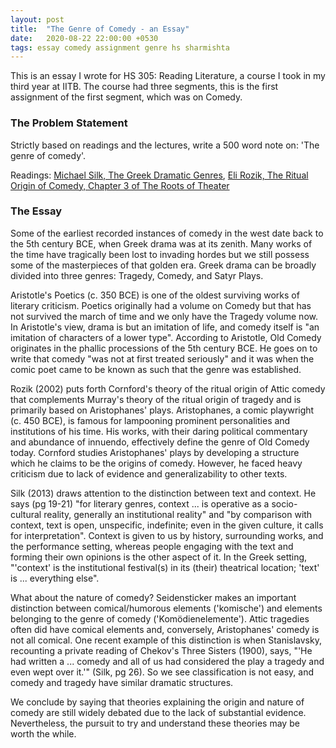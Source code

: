 ```yaml
---
layout: post
title:  "The Genre of Comedy - an Essay"
date:   2020-08-22 22:00:00 +0530
tags: essay comedy assignment genre hs sharmishta 
---
```


This is an essay I wrote for HS 305: Reading Literature, a course I took in my third year at IITB. 
The course had three segments, this is the first assignment of the first segment, which was on Comedy.

### The Problem Statement
Strictly based on readings and the lectures, write a 500 word note on: 'The genre of comedy'.

Readings:
[Michael Silk, The Greek Dramatic Genres](https://www.researchgate.net/publication/297175153_The_Greek_dramatic_genres_Theoretical_perspectives),
[Eli Rozik, The Ritual Origin of Comedy, Chapter 3 of The Roots of Theater](https://www.jstor.org/stable/j.ctt20q1xvq)

### The Essay

Some of the earliest recorded instances of comedy in the west date back to the 5th century
BCE, when Greek drama was at its zenith. Many works of the time have tragically been lost to
invading hordes but we still possess some of the masterpieces of that golden era. Greek drama
can be broadly divided into three genres: Tragedy, Comedy, and Satyr Plays.

Aristotle's Poetics (c. 350 BCE) is one of the oldest surviving works of literary criticism.
Poetics originally had a volume on Comedy but that has not survived the march of time and we
only have the Tragedy volume now. In Aristotle's view, drama is but an imitation of life, and
comedy itself is "an imitation of characters of a lower type". According to Aristotle, Old
Comedy originates in the phallic processions of the 5th century BCE. He goes on to write that
comedy "was not at first treated seriously" and it was when the comic poet came to be known
as such that the genre was established.

Rozik (2002) puts forth Cornford's theory of the ritual origin of Attic comedy that
complements Murray's theory of the ritual origin of tragedy and is primarily based on
Aristophanes' plays. Aristophanes, a comic playwright (c. 450 BCE), is famous for lampooning
prominent personalities and institutions of his time. His works, with their daring political
commentary and abundance of innuendo, effectively define the genre of Old Comedy today.
Cornford studies Aristophanes' plays by developing a structure which he claims to be the
origins of comedy. However, he faced heavy criticism due to lack of evidence and
generalizability to other texts.

Silk (2013) draws attention to the distinction between text and context. He says (pg 19-21)
"for literary genres, context ... is operative as a socio-cultural reality, generally an institutional
reality" and "by comparison with context, text is open, unspecific, indefinite; even in the
given culture, it calls for interpretation". Context is given to us by history, surrounding works,
and the performance setting, whereas people engaging with the text and forming their own
opinions is the other aspect of it. In the Greek setting, "'context' is the institutional festival(s)
in its (their) theatrical location; 'text' is ... everything else".

What about the nature of comedy? Seidensticker makes an important distinction between
comical/humorous elements ('komische') and elements belonging to the genre of comedy
('Komödienelemente'). Attic tragedies often did have comical elements and, conversely,
Aristophanes' comedy is not all comical. One recent example of this distinction is when
Stanislavsky, recounting a private reading of Chekov's Three Sisters (1900), says, "'He had
written a ... comedy and all of us had considered the play a tragedy and even wept over it.'"
(Silk, pg 26). So we see classification is not easy, and comedy and tragedy have similar
dramatic structures.

We conclude by saying that theories explaining the origin and nature of comedy are still
widely debated due to the lack of substantial evidence. Nevertheless, the pursuit to try and
understand these theories may be worth the while.

<!-- This is a project page for our [NAACL 2021](https://2021.naacl.org/) paper on long-form question answering. For more details, contact me at [kalpesh@cs.umass.edu](mailto:kalpesh@cs.umass.edu).

Abstract: *The task of long-form question answering (LFQA) involves retrieving documents relevant to a given question and using them to generate a paragraph-length answer. While many models have recently been proposed for LFQA, we show in this paper that the task formulation raises fundamental challenges regarding evaluation and dataset creation that currently preclude meaningful modeling progress. To demonstrate these challenges, we first design a new system that relies on sparse attention and contrastive retriever learning to achieve state-of-the-art performance on the ELI5 LFQA dataset. While our system tops the public leaderboard, a detailed analysis reveals several troubling trends: (1) our system's generated answers are not actually grounded in the documents that it retrieves; (2) ELI5 contains significant train / test overlap, as at least 81% of ELI5 validation questions occur in paraphrased form in the training set; (3) ROUGE-L is not an informative metric of generated answer quality and can be easily gamed; and (4) human evaluations used for other text generation tasks are unreliable for LFQA. We provide suggestions to mitigate each of these issues, which we hope will lead to more rigorous LFQA research and meaningful progress in the future.*

**arXiv**: [https://arxiv.org/abs/2103.06332](https://arxiv.org/abs/2103.06332)  
**blogpost**: [https://ai.googleblog.com/2021/03/progress-and-challenges-in-long-form.html](https://ai.googleblog.com/2021/03/progress-and-challenges-in-long-form.html)  
**slides**: [https://docs.google.com/presentation/d/1kkl0fGbhEqWnUDkcSbFsDWIKnojlR_HFiCvhAhXW2Uk/edit?usp=sharing](https://docs.google.com/presentation/d/1kkl0fGbhEqWnUDkcSbFsDWIKnojlR_HFiCvhAhXW2Uk/edit?usp=sharing)  
**tweet**: [https://twitter.com/kalpeshk2011/status/1374443466537639939](https://twitter.com/kalpeshk2011/status/1374443466537639939)  
**video**: [https://drive.google.com/file/d/1OnArDF9tUsjDM29CI7seCbtnsCWnOkVg/view?usp=sharing](https://drive.google.com/file/d/1OnArDF9tUsjDM29CI7seCbtnsCWnOkVg/view?usp=sharing)

**original Routing Transformer codebase**: [https://github.com/google-research/google-research/tree/master/routing_transformer](https://github.com/google-research/google-research/tree/master/routing_transformer)

**code**: [https://github.com/martiansideofthemoon/hurdles-longform-qa](https://github.com/martiansideofthemoon/hurdles-longform-qa) (*currently only has generated outputs from model using c-REALM retrievals and random retrievals, scripts to compute ROUGE-L/R-Prec scores using generations, scripts for question paraphrase classification, scripts for ROUGE-L bounds. Hope to release pretrained models too by July/August 2021.*)

**external summaries**: [Ruder's newsletter](https://newsletter.ruder.io/issues/eacl-iclr-naacl-papers-round-up-research-reality-checks-ml-on-code-592784), [video1](https://www.youtube.com/watch?v=StyE5noPe4g&t=2839s&ab_channel=HenryAILabs), [video2](https://www.youtube.com/watch?v=8tZZoX5ct0I&t=2937s&ab_channel=HenryAILabs), [VentureBeat](https://venturebeat.com/2021/03/17/language-models-struggle-to-answer-questions-without-paraphrasing-training-data/), [SearchEngineJournal](https://www.searchenginejournal.com/long-form-question-answering/402519/#close), [MarkTechPost](https://www.marktechpost.com/2021/03/27/google-ai-introduces-a-new-system-for-open-domain-long-form-question-answering-lfqa/), [TechStory](https://techstory.in/google-ai-introduces-a-new-system-for-open-domain-long-form-question-answering-lfqa/) -->
